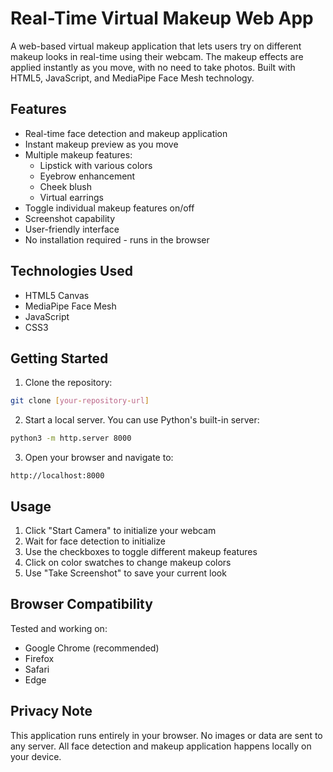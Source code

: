 # Real-Time Virtual Makeup Web App

A web-based virtual makeup application that lets users try on different makeup looks in real-time using their webcam. The makeup effects are applied instantly as you move, with no need to take photos. Built with HTML5, JavaScript, and MediaPipe Face Mesh technology.

## Features

- Real-time face detection and makeup application
- Instant makeup preview as you move
- Multiple makeup features:
  - Lipstick with various colors
  - Eyebrow enhancement
  - Cheek blush
  - Virtual earrings
- Toggle individual makeup features on/off
- Screenshot capability
- User-friendly interface
- No installation required - runs in the browser

## Technologies Used

- HTML5 Canvas
- MediaPipe Face Mesh
- JavaScript
- CSS3

## Getting Started

1. Clone the repository:
```bash
git clone [your-repository-url]
```

2. Start a local server. You can use Python's built-in server:
```bash
python3 -m http.server 8000
```

3. Open your browser and navigate to:
```
http://localhost:8000
```

## Usage

1. Click "Start Camera" to initialize your webcam
2. Wait for face detection to initialize
3. Use the checkboxes to toggle different makeup features
4. Click on color swatches to change makeup colors
5. Use "Take Screenshot" to save your current look

## Browser Compatibility

Tested and working on:
- Google Chrome (recommended)
- Firefox
- Safari
- Edge

## Privacy Note

This application runs entirely in your browser. No images or data are sent to any server. All face detection and makeup application happens locally on your device. 